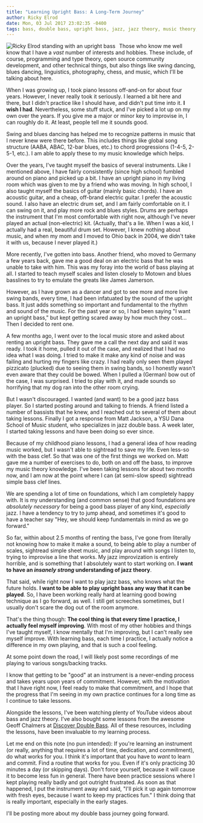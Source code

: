 ```yaml
---
title: "Learning Upright Bass: A Long-Term Journey"
author: Ricky Elrod
date: Mon, 03 Jul 2017 23:02:35 -0400
tags: bass, double bass, upright bass, jazz, jazz theory, music theory, swing
---
```


<img src="https://images.srv1.elrod.me/ricky-bass-small.jpg"
     alt="Ricky Elrod standing with an upright bass" 
	 style="display: inline; margin-right: 10px;" align="left" />

Those who know me well know that I have a *vast* number of interests and
hobbies. These include, of course, programming and type theory, open source
community development, and other technical things, but also things like swing
dancing, blues dancing, linguistics, photography, chess, and music, which I'll
be talking about here.

When I was growing up, I took piano lessons off-and-on for about four
years. However, I never really took it seriously. I learned a bit here and
there, but I didn't practice like I should have, and didn't put time into
it. **I wish I had**. Nevertheless, some stuff stuck, and I've picked a lot up
on my own over the years. If you give me a major or minor key to improvise in, I
can roughly do it. At least, people tell me it sounds good.

Swing and blues dancing has helped me to recognize patterns in music that I
never knew were there before. This includes things like global song structure
(AABA, ABAC, 12-bar blues, etc.) to chord progressions (1-4-5, 2-5-1, etc.). I
am able to apply these to my music knowledge which helps.

Over the years, I've taught myself the basics of several instruments. Like I
mentioned above, I have fairly consistently (since high school) fumbled around
on piano and picked up a bit. I have an upright piano in my living room which
was given to me by a friend who was moving. In high school, I also taught myself
the basics of guitar (mainly basic chords). I have an acoustic guitar, and a
cheap, off-brand electric guitar. I prefer the acoustic sound. I also have an
electric drum set, and I am fairly comfortable on it. I can swing on it, and
play more rock and blues styles. Drums are perhaps the instrument that I'm most
comfortable with right now, although I've never played an actual (non-electric)
kit. (Actually, that's a lie. When I was a kid, I actually had a real, beautiful
drum set. However, I knew nothing about music, and when my mom and I moved to
Ohio back in 2004, we didn't take it with us, because I never played it.)

More recently, I've gotten into bass. Another friend, who moved to Germany a few
years back, gave me a good deal on an electric bass that he was unable to take
with him. This was my foray into the world of bass playing at all. I started to
teach myself scales and listen closely to Motown and blues basslines to try to
emulate the greats like James Jamerson.

However, as I have grown as a dancer and got to see more and more live swing
bands, every time, I had been infatuated by the sound of the upright bass. It
just adds something so important and fundamental to the rhythm and sound of the
music. For the past year or so, I had been saying "I want an upright bass," but
kept getting scared away by how much they cost... Then I decided to rent one.

A few months ago, I went over to the local music store and asked about renting
an upright bass. They gave me a call the next day and said it was ready. I took
it home, pulled it out of the case, and realized that I had no idea what I was
doing. I tried to make it make any kind of noise and was failing and hurting my
fingers like crazy. I had really only seen them played pizzicato (plucked) due
to seeing them in swing bands, so I honestly wasn't even aware that they could
be bowed. When I pulled a (German) bow out of the case, I was surprised. I tried
to play with it, and made sounds so horrifying that my dog ran into the other
room crying.

But I wasn't discouraged. I wanted (and want) to be a good jazz bass player. So
I started posting around and talking to friends. A friend listed a number of
bassists that he knew, and I reached out to several of them about taking
lessons. Finally I got a response from Matt Jackson, a YSU Dana School of Music
student, who specializes in jazz double bass. A week later, I started taking
lessons and have been doing so ever since.

Because of my childhood piano lessons, I had a general idea of how reading music
worked, but I wasn't able to sightread to save my life. Even less-so with the
bass clef. So that was one of the first things we worked on. Matt gave me a
number of exercises to do, both on and off the bass, to improve my music theory
knowledge. I've been taking lessons for about two months now, and I am now at
the point where I can (at semi-slow speed) sightread simple bass clef lines.

We are spending a lot of time on foundations, which I am completely happy
with. It is my understanding (and common sense) that good foundations are
*absolutely necessary* for being a good bass player of any kind, *especially*
jazz. I have a tendency to try to jump ahead, and sometimes it's good to have a
teacher say "Hey, we should keep fundamentals in mind as we go forward."

So far, within about 2.5 months of renting the bass, I've gone from literally
not knowing how to make it make a sound, to being able to play a number of
scales, sightread simple sheet music, and play around with songs I listen to,
trying to improvise a line that works. My jazz improvization is entirely
horrible, and is something that I absolutely want to start working on. **I want
to have an *insanely strong* understanding of jazz theory**.

That said, while right now I want to play jazz bass, who knows what the future
holds. **I want to be able to play upright bass any way that it can be
played**. So, I have been working really hard at learning good bowing technique
as I go forward, as well. I still get screeches sometimes, but I usually don't
scare the dog out of the room anymore.

That's the thing though: **The cool thing is that every time I practice, I
actually feel myself improving**. With most of my other hobbies and things I've
taught myself, I know mentally that I'm improving, but I can't really see myself
improve. With learning bass, each time I practice, I actually notice a
difference in my own playing, and that is such a cool feeling.

At some point down the road, I will likely post some recordings of me playing to
various songs/backing tracks.

I know that getting to be "good" at an instrument is a never-ending process and
takes years upon years of commitment. However, with the motivation that I have
right now, I feel ready to make that commitment, and I hope that the progress
that I'm seeing in my own practice continues for a long time as I continue to
take lessons.

Alongside the lessons, I've been watching plenty of YouTube videos about bass
and jazz theory. I've also bought some lessons from the awesome Geoff Chalmers
at [Discover Double Bass](https://discoverdoublebass.com). All of these
resources, including the lessons, have been invaluable to my learning process.

Let me end on this note (no pun intended): If you're learning an instrument (or
really, anything that requires a lot of time, dedication, and commitment), do
what works for you. I think it's important that you have to *want* to learn and
commit. Find a routine that works for you. Even if it's only practicing 30
minutes a day (or skipping days). Don't force yourself, because it will cause it
to become less fun in general. There have been practice sessions where I kept
playing really badly and got outright frustrated. As soon as that happened, I
put the instrument away and said, "I'll pick it up again tomorrow with fresh
eyes, because I want to keep my practices fun." I think doing that is really
important, especially in the early stages.

I'll be posting more about my double bass journey going forward.
